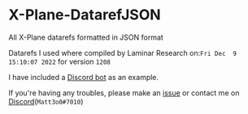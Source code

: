 # X-Plane-DatarefJSON

All X-Plane datarefs formatted in JSON format

Datarefs I used where compiled by Laminar Research on:`Fri Dec  9 15:10:07 2022` for version `1208`

I have included a [Discord bot](https://github.com/duvbolone/X-Plane-DatarefJSON/tree/main/discord-bot-example) as an example.


If you're having any troubles, please make an [issue](https://github.com/duvbolone/X-Plane-DatarefJSON/issues) or contact me on [Discord](https://discord.com/users/668874138160594985)(`Matt3o0#7010`)
